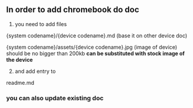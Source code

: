 ## In order to add chromebook do doc

1. you need to add files

{system codename}/{device codename}.md (base it on other device doc)

{system codename}/assets/{device codename}.jpg (image of device)
should be no bigger than 200kb
**can be substituted with stock image of the device**

2. and add entry to

readme.md

### you can also update existing doc